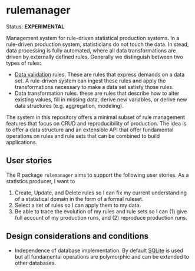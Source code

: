 # rulemanager

Status: **EXPERIMENTAL**

Management system for rule-driven statistical production systems. In a rule-driven
production system, statisticians do not touch the data. In stead, data processing
is fully automated, where all data transformations are driven by externally defined
rules. Generally we distinguish between two types of rules:

- [Data validation](https://arxiv.org/abs/2012.12028) rules. These are rules that
  express demands on a data set. A rule-driven system can ingest these rules and
  apply the transformations necessary to make a data set satisfy those rules.
- Data transformation rules. these are rules that describe how to alter existing values,
  fill in missing data, derive new variables, or derive new data structures (e.g.
  aggregation, modeling).

The system in this repository offers a minimal subset of rule management
features that focus on CRUD and reproducibility of production. The idea is to
offer a data structure and an extensible API that offer fundamental operations
on rules and rule sets that can be combined to build applications.

## User stories

The R package `rulemanager` aims to support the following user stories.
As a statistics producer, I want to 

1. Create, Update, and Delete rules so I can fix my current understanding
   of a statistical domain in the form of a formal ruleset.
2. Select a set of rules so I can apply them to my data.
3. Be able to trace the evolution of my rules and rule sets so I can (1) give full account
   of my production runs, and (2) reproduce production runs.

## Design considerations and conditions


- Independence of database implementation. By default [SQLite](https://sqlite.org) is used
  but all fundamental operations are polymorphic and can be extended to other databases.


